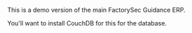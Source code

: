 This is a demo version of the main FactorySec Guidance ERP.

You'll want to install CouchDB for this for the database.
